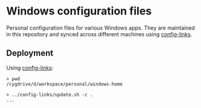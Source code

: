 Windows configuration files
===========================

Personal configuration files for various Windows apps.
They are maintained in this repository and synced across different machines
using [config-links].

[config-links]: https://github.com/egor-tensin/config-links

Deployment
----------

Using [config-links]:

    > pwd
    /cygdrive/d/workspace/personal/windows-home

    > ../config-links/update.sh -c .
    ...
